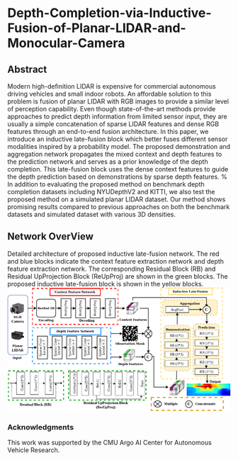 # Depth-Completion-via-Inductive-Fusion-of-Planar-LIDAR-and-Monocular-Camera

## Abstract

Modern high-definition LIDAR is expensive for commercial autonomous driving vehicles and small indoor robots. An affordable solution to this problem is fusion of planar LIDAR with RGB images to provide a similar level of perception capability. Even though state-of-the-art methods provide approaches to predict depth information from limited sensor input, they are usually a simple concatenation of sparse LIDAR features and dense RGB features through an end-to-end fusion architecture. In this paper, we introduce an inductive late-fusion block which better fuses different sensor modalities inspired by a probability model. The proposed demonstration and aggregation network propagates the mixed context and depth features to the prediction network and serves as a prior knowledge of the depth completion. This late-fusion block uses the dense context features to guide the depth prediction based on demonstrations by sparse depth features. %
In addition to evaluating the proposed method on benchmark depth completion datasets including NYUDepthV2 and KITTI, we also test the proposed method on a simulated planar LIDAR dataset. Our method shows promising results compared to previous approaches on both the benchmark datasets and simulated dataset with various 3D densities.

## Network OverView
Detailed architecture of proposed inductive late-fusion network. The red and blue blocks indicate the context feature extraction network and depth feature extraction network. The corresponding Residual Block (RB) and Residual UpProjection Block (ReUpProj) are shown in the green blocks. The proposed inductive late-fusion block is shown in the yellow blocks.
![Network Architecture](network.png)

### Acknowledgments

This work was supported by the CMU Argo AI Center for Autonomous Vehicle Research.
